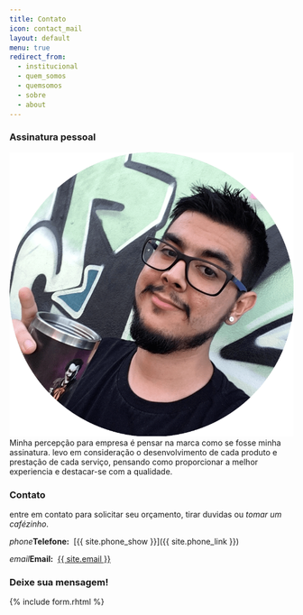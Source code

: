 ```yaml
---
title: Contato
icon: contact_mail
layout: default
menu: true
redirect_from:
  - institucional
  - quem_somos
  - quemsomos
  - sobre
  - about
---
```


<section class="row">
<div class="col m6 push-m6" markdown="1">
  
### Assinatura pessoal ###

![eu rodrigo dornelles >](/images/rodrigo-circle-crop.png)
Minha percepção para empresa é pensar na marca como se fosse minha assinatura. levo em consideração o desenvolvimento de cada produto e prestação de cada serviço, pensando como proporcionar a melhor experiencia e destacar-se com a qualidade.

</div>
<div class="col m6 pull-m6" markdown="1">

### Contato ###

entre em contato para solicitar seu orçamento, tirar duvidas ou _tomar um cafézinho_.

<i class="material-icons inline-icon">phone</i><strong>Telefone:</strong>&nbsp;
[{{ site.phone_show }}]({{ site.phone_link }})<br/>

<i class="material-icons inline-icon">email</i><strong>Email:</strong>&nbsp;
[{{ site.email }}](mailto:site.email)<br/>


</div>
</section>
<section class="row">
<div class="col s12" markdown="1">

### Deixe sua mensagem! ###

{% include form.rhtml %}

</div>
</section>